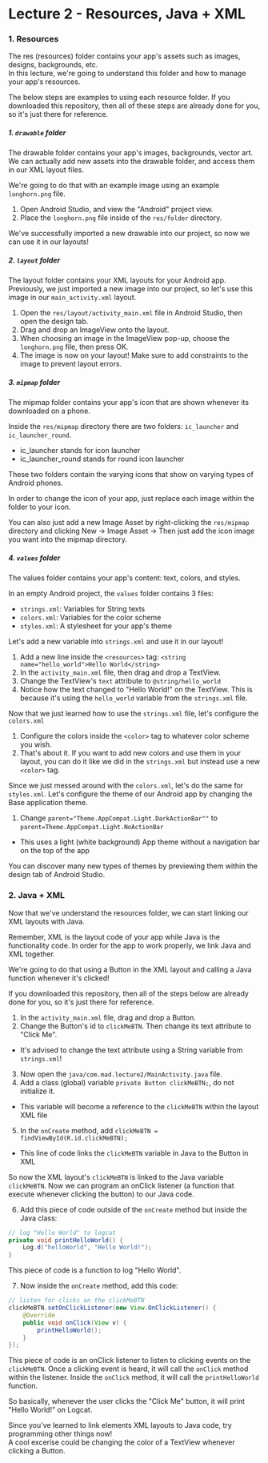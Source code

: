 # Lecture 2 - Resources, Java + XML
### 1. Resources
The res (resources) folder contains your app's assets such as images, designs, backgrounds, etc.  
In this lecture, we're going to understand this folder and how to manage your app's resources.

The below steps are examples to using each resource folder. If you downloaded this repository, then
all of these steps are already done for you, so it's just there for reference.

##### 1. ```drawable``` folder
The drawable folder contains your app's images, backgrounds, vector art. We can actually add new
assets into the drawable folder, and access them in our XML layout files.

We're going to do that with an example image using an example ```longhorn.png``` file.

1. Open Android Studio, and view the "Android" project view.  
2. Place the ```longhorn.png``` file inside of the ```res/folder``` directory.  

We've successfully imported a new drawable into our project, so now we can use it in our layouts!

##### 2. ```layout``` folder
The layout folder contains your XML layouts for your Android app. Previously, we just imported a
new image into our project, so let's use this image in our ```main_activity.xml``` layout.

1. Open the ```res/layout/activity_main.xml``` file in Android Studio, then open the design tab.  
2. Drag and drop an ImageView onto the layout.  
3. When choosing an image in the ImageView pop-up, choose the ```longhorn.png``` file, then press OK.  
4. The image is now on your layout! Make sure to add constraints to the image to prevent layout errors.

##### 3. ```mipmap``` folder
The mipmap folder contains your app's icon that are shown whenever its downloaded on a phone.

Inside the ```res/mipmap``` directory there are two folders: ```ic_launcher``` and ```ic_launcher_round```.
- ic_launcher stands for icon launcher
- ic_launcher_round stands for round icon launcher

These two folders contain the varying icons that show on varying types of Android phones.

In order to change the icon of your app, just replace each image within the folder to your icon.

You can also just add a new Image Asset by right-clicking the ```res/mipmap``` directory and clicking New ->
Image Asset -> Then just add the icon image you want into the mipmap directory.

##### 4. ```values``` folder
The values folder contains your app's content: text, colors, and styles.

In an empty Android project, the ```values``` folder contains 3 files:
- ```strings.xml```: Variables for String texts
- ```colors.xml```: Variables for the color scheme
- ```styles.xml```: A stylesheet for your app's theme

Let's add a new variable into ```strings.xml``` and use it in our layout!  
1. Add a new line inside the ```<resources>``` tag: ```<string name="hello_world">Hello World</string>```  
2. In the ```activity_main.xml``` file, then drag and drop a TextView.  
3. Change the TextView's ``text`` attribute to ```@string/hello_world```  
4. Notice how the text changed to "Hello World!" on the TextView. This is because it's using the ```hello_world```
variable from the ```strings.xml``` file.

Now that we just learned how to use the ```strings.xml``` file, let's configure the ```colors.xml```  
1. Configure the colors inside the ```<color>``` tag to whatever color scheme you wish.  
2. That's about it. If you want to add new colors and use them in your layout, you can do it like we did
in the ```strings.xml``` but instead use a new ```<color>``` tag.

Since we just messed around with the ```colors.xml```, let's do the same for ```styles.xml```.
Let's configure the theme of our Android app by changing the Base application theme.  
1. Change ```parent="Theme.AppCompat.Light.DarkActionBar""``` to ```parent=Theme.AppCompat.Light.NoActionBar```
- This uses a light (white background) App theme without a navigation bar on the top of the app

You can discover many new types of themes by previewing them within the design tab of Android Studio.

### 2. Java + XML
Now that we've understand the resources folder, we can start linking our XML layouts with Java.  

Remember, XML is the layout code of your app while Java is the functionality code. In order for the
app to work properly, we link Java and XML together.

We're going to do that using a Button in the XML layout and calling a Java function whenever it's clicked!

If you downloaded this repository, then all of the steps below are already done for you, so it's just there for reference.

1. In the ```activity_main.xml``` file, drag and drop a Button.  
2. Change the Button's id to ```clickMeBTN```. Then change its text attribute to "Click Me".  
- It's advised to change the text attribute using a String variable from ```strings.xml```!
3. Now open the ```java/com.mad.lecture2/MainActivity.java``` file.
4. Add a class (global) variable ```private Button clickMeBTN;```, do not initialize it.  
- This variable will become a reference to the ```clickMeBTN``` within the layout XML file
5. In the ```onCreate``` method, add ```clickMeBTN = findViewById(R.id.clickMeBTN);```
- This line of code links the ```clickMeBTN``` variable in Java to the Button in XML

So now the XML layout's ```clickMeBTN``` is linked to the Java variable ```clickMeBTN```. Now we can
program an onClick listener (a function that execute whenever clicking the button) to our Java code.

6. Add this piece of code outside of the ```onCreate``` method but inside the Java class:  
```java
// log "Hello World" to logcat
private void printHelloWorld() {
    Log.d("helloWorld", "Hello World!");
}
```
This piece of code is a function to log "Hello World".

7. Now inside the ```onCreate``` method, add this code:  
```java
// listen for clicks on the clickMeBTN
clickMeBTN.setOnClickListener(new View.OnClickListener() {
    @Override
    public void onClick(View v) {
        printHelloWorld();
    }
});
```
This piece of code is an onClick listener to listen to clicking events on the ```clickMeBTN```. Once
a clicking event is heard, it will call the ```onClick``` method within the listener. Inside the
```onClick``` method, it will call the ```printHelloWorld``` function.

So basically, whenever the user clicks the "Click Me" button, it will print "Hello World!" on Logcat.

Since you've learned to link elements XML layouts to Java code, try programming other things now!  
A cool excerise could be changing the color of a TextView whenever clicking a Button.


